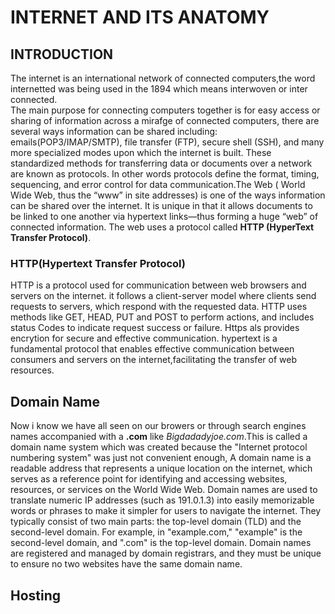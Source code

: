 # INTERNET AND ITS ANATOMY

## INTRODUCTION
  The internet is an international network of connected computers,the word internetted was being used in the 1894 which means interwoven or inter connected.   
  The main purpose for connecting computers together is for easy access or sharing of information across a mirafge of connected computers, there are several ways information can be shared including: emails(POP3/IMAP/SMTP), file transfer (FTP), secure shell (SSH), and many more specialized modes upon which 
the internet is built.
    These standardized methods for transferring data or documents over a network are known as protocols. In other words protocols  define the format, timing, sequencing, and error control for data communication.The Web ( World Wide Web, thus the “www” in site addresses) is  one of the ways information can be shared over the internet. It is unique in that it allows documents to be linked to one another via hypertext links—thus forming a huge “web” of connected information. The web 
uses a protocol called  **HTTP (HyperText Transfer Protocol)**.

### HTTP(Hypertext Transfer Protocol)
  HTTP is a protocol used for communication between web browsers and servers on the internet. it follows a client-server model where clients send requests to servers, which respond with the requested data. HTTP  uses methods like GET, HEAD, PUT and POST to perform actions, and includes status Codes to indicate request success or failure. Https  als provides encrytion for secure and effective communication.
  hypertext is a fundamental protocol that enables effective communication between consumers and servers on the internet,facilitating the transfer of web resources.

  ## Domain Name 
   Now i know we have all seen on our browers or through search engines names accompanied with a **.com** like *Bigdadadyjoe.com*.This is called a domain name system which was created because the "Internet protocol numbering system" was just not convenient enough,
  A domain name is a readable address that represents a unique location on the internet, which serves as a reference point for identifying and accessing websites, resources, or services on the World Wide Web. Domain names are used to translate numeric IP addresses (such as 191.0.1.3) into easily memorizable words or phrases to make it simpler for users to navigate the internet. They typically consist of two main parts: the top-level domain (TLD) and the second-level domain. For example, in "example.com," "example" is the second-level domain, and ".com" is the top-level domain. Domain names are registered and managed by domain registrars, and they must be unique to ensure no two websites have the same domain name.

   ##  Hosting
   
